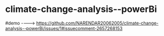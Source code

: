# climate-change-analysis--powerBi



#demo ---->   https://github.com/NARENDAR20062005/climate-change-analysis--powerBi/issues/1#issuecomment-2657268153
